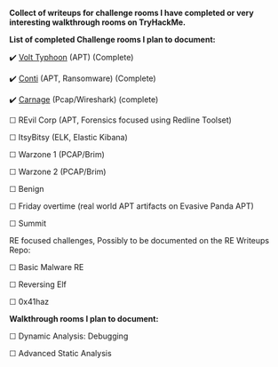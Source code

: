 

**Collect of writeups for challenge rooms I have completed or very interesting walkthrough rooms on TryHackMe.**


**List of completed Challenge rooms I plan to document:**


✔️ [Volt Typhoon](https://github.com/suhuf/THM_Write-/blob/main/Writeups/Volt%20Typhoon.md) (APT)      (Complete)

✔️ [Conti](https://github.com/suhuf/THM_Write-/blob/main/Writeups/Conti.md) (APT, Ransomware)     (Complete)

✔️ [Carnage](https://github.com/suhuf/THM_Write-/blob/main/Writeups/Carnage.md) (Pcap/Wireshark) (complete)

☐ REvil Corp (APT, Forensics focused using Redline Toolset)

☐ ItsyBitsy (ELK, Elastic Kibana)

☐ Warzone 1 (PCAP/Brim)

☐ Warzone 2 (PCAP/Brim)

☐ Benign


☐ Friday overtime (real world APT artifacts on Evasive Panda APT)

☐ Summit




RE focused challenges, Possibly to be documented on the RE Writeups Repo:

☐ Basic Malware RE

☐ Reversing Elf

☐ 0x41haz



**Walkthrough rooms I plan to document:**

☐ Dynamic Analysis: Debugging

☐ Advanced Static Analysis


